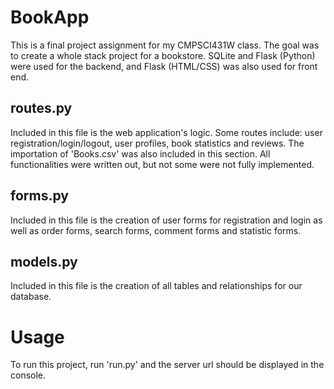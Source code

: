 # BookApp
This is a final project assignment for my CMPSCI431W class. The goal was to create a whole stack project for a bookstore.  SQLite and Flask (Python) were used for the backend, and Flask (HTML/CSS) was also used for front end.

## routes.py
Included in this file is the web application's logic. Some routes include: user registration/login/logout, user profiles, book statistics and reviews. The importation of 'Books.csv' was also included in this section. All functionalities were written out, but not some were not fully implemented.

## forms.py
Included in this file is the creation of user forms for registration and login as well as order forms, search forms, comment forms and statistic forms. 

## models.py
Included in this file is the creation of all tables and relationships for our database. 

# Usage
To run this project, run 'run.py' and the server url should be displayed in the console. 
